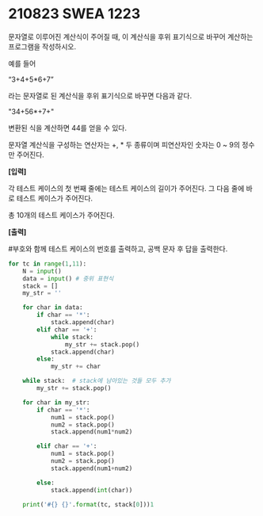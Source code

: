 # 210823 SWEA 1223

문자열로 이루어진 계산식이 주어질 때, 이 계산식을 후위 표기식으로 바꾸어 계산하는 프로그램을 작성하시오.

예를 들어

“3+4+5*6+7”

라는 문자열로 된 계산식을 후위 표기식으로 바꾸면 다음과 같다.

"34+56*+7+"

변환된 식을 계산하면 44를 얻을 수 있다.

문자열 계산식을 구성하는 연산자는 +, * 두 종류이며 피연산자인 숫자는 0 ~ 9의 정수만 주어진다.

**[입력]**

각 테스트 케이스의 첫 번째 줄에는 테스트 케이스의 길이가 주어진다. 그 다음 줄에 바로 테스트 케이스가 주어진다.

총 10개의 테스트 케이스가 주어진다.

**[출력]**

\#부호와 함께 테스트 케이스의 번호를 출력하고, 공백 문자 후 답을 출력한다.

```PYTHON
for tc in range(1,11):
    N = input()
    data = input() # 중위 표현식
    stack = []
    my_str = ''

    for char in data:
        if char == '*':
            stack.append(char)
        elif char == '+':
            while stack:
                my_str += stack.pop()
            stack.append(char)
        else:
            my_str += char

    while stack:  # stack에 남아있는 것들 모두 추가
        my_str += stack.pop()

    for char in my_str:
        if char == '*':
            num1 = stack.pop()
            num2 = stack.pop()
            stack.append(num1*num2)

        elif char == '+':
            num1 = stack.pop()
            num2 = stack.pop()
            stack.append(num1+num2)

        else:
            stack.append(int(char))

    print('#{} {}'.format(tc, stack[0]))1
```